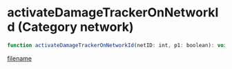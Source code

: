 # activateDamageTrackerOnNetworkId (Category network)

```js
function activateDamageTrackerOnNetworkId(netID: int, p1: boolean): void
```

[filename](activateDamageTrackerOnNetworkId_m.md ':include')